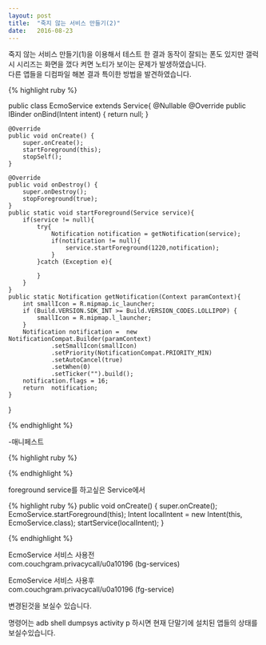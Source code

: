 ```yaml
---
layout: post
title:  "죽지 않는 서비스 만들기(2)"
date:   2016-08-23
---
```

죽지 않는 서비스 만들기(1)을 이용해서 테스트 한 결과 동작이 잘되는 폰도 있지만
갤럭시 시리즈는 화면을 껐다 켜면 노티가 보이는 문제가 발생하였습니다. <br />
다른 앱들을 디컴파일 해본 결과 특이한 방법을 발견하였습니다.<br />


{% highlight ruby %}

public class EcmoService extends Service{
    @Nullable
    @Override
    public IBinder onBind(Intent intent) {
        return null;
    }

    @Override
    public void onCreate() {
        super.onCreate();
        startForeground(this);
        stopSelf();
    }

    @Override
    public void onDestroy() {
        super.onDestroy();
        stopForeground(true);
    }
    public static void startForeground(Service service){
        if(service != null){
            try{
                Notification notification = getNotification(service);
                if(notification != null){
                    service.startForeground(1220,notification);
                }
            }catch (Exception e){

            }
        }
    }
    public static Notification getNotification(Context paramContext){
        int smallIcon = R.mipmap.ic_launcher;
        if (Build.VERSION.SDK_INT >= Build.VERSION_CODES.LOLLIPOP) {
            smallIcon = R.mipmap.l_launcher;
        }
        Notification notification =  new NotificationCompat.Builder(paramContext)
                .setSmallIcon(smallIcon)
                .setPriority(NotificationCompat.PRIORITY_MIN)
                .setAutoCancel(true)
                .setWhen(0)
                .setTicker("").build();
        notification.flags = 16;
        return  notification;
    }
}

{% endhighlight %}

-매니페스트

{% highlight ruby %}
<service android:exported="false" android:name=".service.EcmoService" android:process=":locker" />

{% endhighlight %}

foreground service를 하고싶은 Service에서

{% highlight ruby %}
public void onCreate() {
  super.onCreate();
  EcmoService.startForeground(this);
  Intent localIntent = new Intent(this, EcmoService.class);
  startService(localIntent);
}

{% endhighlight %}

EcmoService 서비스 사용전<br />
com.couchgram.privacycall/u0a10196 (bg-services)

EcmoService 서비스 사용후<br />
com.couchgram.privacycall/u0a10196 (fg-service)<br />

변경된것을 보실수 있습니다.

명령어는 adb shell dumpsys activity p 하시면 현재 단말기에 설치된 앱들의 상태를 보실수있습니다.
